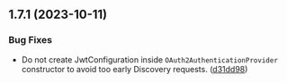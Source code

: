 ## 1.7.1 (2023-10-11)


### Bug Fixes

* Do not create JwtConfiguration inside `OAuth2AuthenticationProvider` constructor to avoid too early Discovery requests. ([d31dd98](https://github.com/roadiz/openid/commit/d31dd983f908778afcb548e0fa6d6e0b0ddb5d34))

